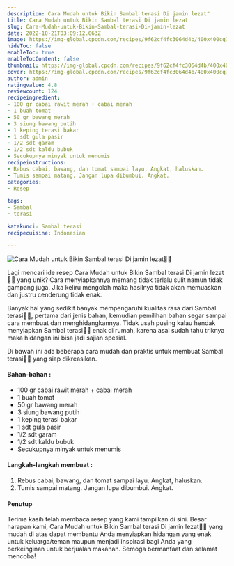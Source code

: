 ```yaml
---
description: Cara Mudah untuk Bikin Sambal terasi Di jamin lezat"
title: Cara Mudah untuk Bikin Sambal terasi Di jamin lezat
slug: Cara-Mudah-untuk-Bikin-Sambal-terasi-Di-jamin-lezat
date: 2022-10-21T03:09:12.063Z
image: https://img-global.cpcdn.com/recipes/9f62cf4fc3064d4b/400x400cq70/photo.jpg
hideToc: false
enableToc: true
enableTocContent: false
thumbnail: https://img-global.cpcdn.com/recipes/9f62cf4fc3064d4b/400x400cq70/photo.jpg
cover: https://img-global.cpcdn.com/recipes/9f62cf4fc3064d4b/400x400cq70/photo.jpg
author: admin
ratingvalue: 4.8
reviewcount: 124
recipeingredient:
- 100 gr cabai rawit merah + cabai merah
- 1 buah tomat
- 50 gr bawang merah
- 3 siung bawang putih
- 1 keping terasi bakar
- 1 sdt gula pasir
- 1/2 sdt garam
- 1/2 sdt kaldu bubuk
- Secukupnya minyak untuk menumis
recipeinstructions:
- Rebus cabai, bawang, dan tomat sampai layu. Angkat, haluskan.
- Tumis sampai matang. Jangan lupa dibumbui. Angkat.
categories:
- Resep

tags:
- Sambal
- terasi

katakunci: Sambal terasi
recipecuisine: Indonesian

---
```


![Cara Mudah untuk Bikin Sambal terasi Di jamin lezat👩‍🍳](https://img-global.cpcdn.com/recipes/9f62cf4fc3064d4b/400x400cq70/photo.jpg)

Lagi mencari ide resep Cara Mudah untuk Bikin Sambal terasi Di jamin lezat👩‍🍳 yang unik? Cara menyiapkannya memang tidak terlalu sulit namun tidak gampang juga. Jika keliru mengolah maka hasilnya tidak akan memuaskan dan justru cenderung tidak enak.

Banyak hal yang sedikit banyak mempengaruhi kualitas rasa dari Sambal terasi👩‍🍳, pertama dari jenis bahan, kemudian pemilihan bahan segar sampai cara membuat dan menghidangkannya. Tidak usah pusing kalau hendak menyiapkan Sambal terasi👩‍🍳 enak di rumah, karena asal sudah tahu triknya maka hidangan ini bisa jadi sajian spesial.

Di bawah ini ada beberapa cara mudah dan praktis untuk membuat Sambal terasi👩‍🍳 yang siap dikreasikan.

<!--inarticleads1-->

#### Bahan-bahan :

- 100 gr cabai rawit merah + cabai merah
- 1 buah tomat
- 50 gr bawang merah
- 3 siung bawang putih
- 1 keping terasi bakar
- 1 sdt gula pasir
- 1/2 sdt garam
- 1/2 sdt kaldu bubuk
- Secukupnya minyak untuk menumis

<!--inarticleads2-->

#### Langkah-langkah membuat :

1. Rebus cabai, bawang, dan tomat sampai layu. Angkat, haluskan.
1. Tumis sampai matang. Jangan lupa dibumbui. Angkat.

#### Penutup

Terima kasih telah membaca resep yang kami tampilkan di sini. Besar harapan kami, Cara Mudah untuk Bikin Sambal terasi Di jamin lezat👩‍🍳 yang mudah di atas dapat membantu Anda menyiapkan hidangan yang enak untuk keluarga/teman maupun menjadi inspirasi bagi Anda yang berkeinginan untuk berjualan makanan. Semoga bermanfaat dan selamat mencoba!